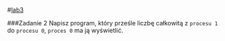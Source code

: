 #[lab3](https://github.com/mmotel/zjp-labs/tree/master/lab3)

###Zadanie 2
Napisz program, który prześle liczbę całkowitą z `procesu 1` do `procesu 0`, `proces 0` ma ją wyświetlić.
